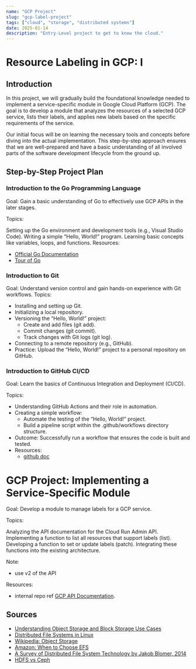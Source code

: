 ```yaml
---
name: "GCP Project"
slug: "gcp-label-project"
tags: ["cloud", "storage", "distributed systems"]
date: 2025-01-14
description: "Entry-Level project to get to know the cloud."
---
```

# Resource Labeling in GCP: I
## Introduction

In this project, we will gradually build the foundational knowledge needed to implement a service-specific module in Google Cloud Platform (GCP). 
The goal is to develop a module that analyzes the resources of a selected GCP service, lists their labels, and applies new labels based on the specific requirements of the service.

Our initial focus will be on learning the necessary tools and concepts before diving into the actual implementation. 
This step-by-step approach ensures that we are well-prepared and have a basic understanding of all involved parts of the software development lifecycle from the ground up.

## Step-by-Step Project Plan

### Introduction to the Go Programming Language
Goal: Gain a basic understanding of Go to effectively use GCP APIs in the later stages.

Topics:

Setting up the Go environment and development tools (e.g., Visual Studio Code).
Writing a simple “Hello, World!” program.
Learning basic concepts like variables, loops, and functions.
Resources:
- [Official Go Documentation](https://go.dev/doc/)
- [Tour of Go](https://go.dev/tour/welcome/1)

### Introduction to Git
Goal: Understand version control and gain hands-on experience with Git workflows.
Topics:

- Installing and setting up Git.
- Initializing a local repository.
- Versioning the “Hello, World!” project:
    - Create and add files (git add).
    - Commit changes (git commit).
    - Track changes with Git logs (git log).
- Connecting to a remote repository (e.g., GitHub).
- Practice: Upload the “Hello, World!” project to a personal repository on GitHub.

### Introduction to GitHub CI/CD
Goal: Learn the basics of Continuous Integration and Deployment (CI/CD).

Topics:

- Understanding GitHub Actions and their role in automation.
- Creating a simple workflow:
    - Automate the testing of the “Hello, World!” project.
    - Build a pipeline script within the .github/workflows directory structure.
- Outcome: Successfully run a workflow that ensures the code is built and tested.
- Resources:
    - [github doc](https://docs.github.com/en/actions)

# GCP Project: Implementing a Service-Specific Module
Goal: Develop a module to manage labels for a GCP service.

Topics:

Analyzing the API documentation for the Cloud Run Admin API.
Implementing a function to list all resources that support labels (list).
Developing a function to set or update labels (patch).
Integrating these functions into the existing architecture.

Note:
- use v2 of the API

Resources:
- internal repo ref
[GCP API Documentation](https://cloud.google.com/run/docs/reference/rest).

## Sources

- [Understanding Object Storage and Block Storage Use Cases](https://cloudacademy.com/blog/object-storage-block-storage/)
- [Distributed File Systems in Linux](https://blog.ordix.de/technologien/verteilte-dateisysteme-unter-linux)
- [Wikipedia: Object Storage](https://en.wikipedia.org/wiki/Object_storage#Cloud_storage)
- [Amazon: When to Choose EFS](https://aws.amazon.com/efs/when-to-choose-efs/)
- [A Survey of Distributed File System Technology by Jakob Blomer, 2014](https://indico.cern.ch/event/258092/contributions/1588500/attachments/454164/629566/dfs.pdf)
- [HDFS vs Ceph](https://docs.microsoft.com/en-us/learn/modules/cmu-case-study-distributed-file-systems/4-hadoop-versus-ceph)

